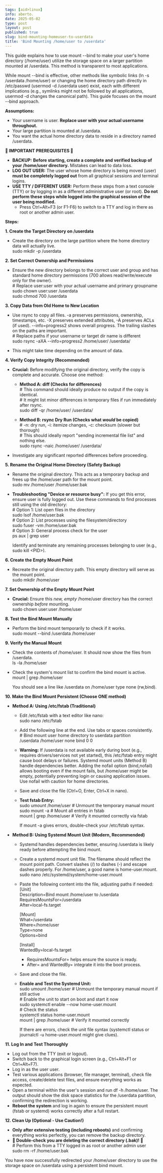 ```yaml
---
tags: [aid>linux]
info: aberto.
date: 2025-05-02
type: post
layout: post
published: true
slug: bind-mounting-homeuser-to-userdata
title: 'Bind Mounting /home/user to /userdata'
---
```

This guide explains how to use mount \--bind to make your user's home directory (/home/user) utilize the storage space on a larger partition mounted at /userdata. This method is transparent to most applications.

While mount \--bind is effective, other methods like symbolic links (ln \-s /userdata /home/user) or changing the home directory path directly in /etc/passwd (usermod \-d /userdata user) exist, each with different implications (e.g., symlinks might not be followed by all applications, usermod \-d changes the canonical path). This guide focuses on the mount \--bind approach.

**Assumptions:**

* Your username is user. **Replace user with your actual username throughout.**  
* Your large partition is mounted at /userdata.  
* You want the actual home directory data to reside in a directory named /userdata.

**🛑 IMPORTANT PREREQUISITES 🛑**

* **BACKUP:** **Before starting, create a complete and verified backup of your /home/user directory.** Mistakes can lead to data loss.  
* **LOG OUT USER:** The user whose home directory is being moved (user) **must be completely logged out** from all graphical sessions and terminal logins.  
* **USE TTY / DIFFERENT USER:** Perform these steps from a text console (TTY) or by logging in as a different administrative user (or root). **Do not perform these steps while logged into the graphical session of the user being modified.**  
  * Press Ctrl+Alt+F3 (or F1-F6) to switch to a TTY and log in there as root or another admin user.

**Steps:**

**1\. Create the Target Directory on /userdata**

* Create the directory on the large partition where the home directory data will actually live.  
  sudo mkdir \-p /userdata

**2\. Set Correct Ownership and Permissions**

* Ensure the new directory belongs to the correct user and group and has standard home directory permissions (700 allows read/write/execute only for the owner).  
  \# Replace user:user with your actual username and primary groupname  
  sudo chown user:user /userdata  
  sudo chmod 700 /userdata

**3\. Copy Data from Old Home to New Location**

* Use rsync to copy all files. \-a preserves permissions, ownership, timestamps, etc. \-X preserves extended attributes, \-A preserves ACLs (if used). \--info=progress2 shows overall progress. The trailing slashes on the paths are important.  
  \# Replace paths if your username or target dir name is different  
  sudo rsync \-aXA \--info=progress2 /home/user/ /userdata/

* This might take time depending on the amount of data.

**4\. Verify Copy Integrity (Recommended)**

* **Crucial:** Before modifying the original directory, verify the copy is complete and accurate. Choose one method:  
  * **Method A: diff (Checks for differences)**  
    \# This command should ideally produce no output if the copy is identical.  
    \# It might list minor differences in temporary files if run immediately after rsync.  
    sudo diff \-qr /home/user/ /userdata/

  * **Method B: rsync Dry Run (Checks what *would* be copied)**  
    \# \-n: dry run, \-i: itemize changes, \-c: checksum (slower but thorough)  
    \# This should ideally report "sending incremental file list" and nothing else.  
    sudo rsync \-naic /home/user/ /userdata/

* Investigate any significant reported differences before proceeding.

**5\. Rename the Original Home Directory (Safety Backup)**

* Rename the original directory. This acts as a temporary backup and frees up the /home/user path for the mount point.  
  sudo mv /home/user /home/user.bak

* **Troubleshooting "Device or resource busy":** If you get this error, ensure user is fully logged out. Use these commands to find processes still using the old directory:  
  \# Option 1: List open files in the directory  
  sudo lsof /home/user.bak  
  \# Option 2: List processes using the filesystem/directory  
  sudo fuser \-vm /home/user.bak  
  \# Option 3: General process check for the user  
  ps aux | grep user

  Identify and terminate any remaining processes belonging to user (e.g., sudo kill \<PID\>).

**6\. Create the Empty Mount Point**

* Recreate the original directory path. This empty directory will serve as the mount point.  
  sudo mkdir /home/user

**7\. Set Ownership of the Empty Mount Point**

* **Crucial:** Ensure this *new, empty* /home/user directory has the correct ownership *before* mounting.  
  sudo chown user:user /home/user

**8\. Test the Bind Mount Manually**

* Perform the bind mount temporarily to check if it works.  
  sudo mount \--bind /userdata /home/user

**9\. Verify the Manual Mount**

* Check the contents of /home/user. It should now show the files from /userdata.  
  ls \-la /home/user

* Check the system's mount list to confirm the bind mount is active.  
  mount | grep /home/user

  You should see a line like /userdata on /home/user type none (rw,bind).

**10\. Make the Bind Mount Persistent (Choose ONE method)**

* **Method A: Using /etc/fstab (Traditional)**  
  * Edit /etc/fstab with a text editor like nano:  
    sudo nano /etc/fstab

  * Add the following line at the end. Use tabs or spaces consistently.  
    \# Bind mount user home directory to userdata partition  
    /userdata  /home/user  none  bind  0  0

  * **Warning:** If /userdata is not available early during boot (e.g., requires drivers/services not yet started), this /etc/fstab entry might cause boot delays or failures. Systemd mount units (Method B) handle dependencies better. Adding the nofail option (bind,nofail) allows booting even if the mount fails, but /home/user might be empty, potentially preventing login or causing application issues. Use nofail with caution for home directories.  
  * Save and close the file (Ctrl+O, Enter, Ctrl+X in nano).  
  * **Test fstab Entry:**  
    sudo umount /home/user  \# Unmount the temporary manual mount  
    sudo mount \-a           \# Mount all entries in fstab  
    mount | grep /home/user \# Verify it mounted correctly via fstab

    If mount \-a gives errors, double-check your /etc/fstab syntax.  
* **Method B: Using Systemd Mount Unit (Modern, Recommended)**  
  * Systemd handles dependencies better, ensuring /userdata is likely ready before attempting the bind mount.  
  * Create a systemd mount unit file. The filename should reflect the mount point path. Convert slashes (/) to dashes (-) and escape dashes properly. For /home/user, a good name is home-user.mount.  
    sudo nano /etc/systemd/system/home-user.mount

  * Paste the following content into the file, adjusting paths if needed:  
    \[Unit\]  
    Description=Bind mount /home/user to /userdata  
    RequiresMountsFor=/userdata  
    After=local-fs.target

    \[Mount\]  
    What=/userdata  
    Where=/home/user  
    Type=none  
    Options=bind

    \[Install\]  
    WantedBy=local-fs.target

    * RequiresMountsFor= helps ensure the source is ready.  
    * After= and WantedBy= integrate it into the boot process.  
  * Save and close the file.  
  * **Enable and Test the Systemd Unit:**  
    sudo umount /home/user  \# Unmount the temporary manual mount if still active  
    \# Enable the unit to start on boot and start it now  
    sudo systemctl enable \--now home-user.mount  
    \# Check the status  
    systemctl status home-user.mount  
    mount | grep /home/user \# Verify it mounted correctly

    If there are errors, check the unit file syntax (systemctl status or journalctl \-u home-user.mount might give clues).

**11\. Log In and Test Thoroughly**

* Log out from the TTY (exit or logout).  
* Switch back to the graphical login screen (e.g., Ctrl+Alt+F1 or Ctrl+Alt+F7).  
* Log in as the user user.  
* Test various applications (browser, file manager, terminal), check file access, create/delete test files, and ensure everything works as expected.  
* Open a terminal within the user's session and run df \-h /home/user. The output should show the disk space statistics for the /userdata partition, confirming the redirection is working.  
* **Reboot the system** and log in again to ensure the persistent mount (fstab or systemd) works correctly after a full restart.

**12\. Clean Up (Optional \- Use Caution\!)**

* **Only after extensive testing (including reboots)** and confirming everything works perfectly, you can remove the backup directory.  
* **🛑 Double-check you are deleting the correct directory (.bak)\! 🛑**  
  \# Perform this from a TTY logged in as root or another admin user  
  sudo rm \-rf /home/user.bak

You have now successfully redirected your /home/user directory to use the storage space on /userdata using a persistent bind mount.